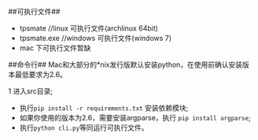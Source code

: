 ##可执行文件##

* tpsmate //linux 可执行文件(archlinux 64bit)
* tpsmate.exe //windows 可执行文件(windows 7)
* mac 下可执行文件暂缺

##命令行##
Mac和大部分的*nix发行版默认安装python，在使用前确认安装版本最低要求为2.6。

1 进入src目录;
* 执行```pip install -r requirements.txt``` 安装依赖模块;
* 如果你使用的版本为2.6，需要安装argparse，执行 ```pip install argparse```;
* 执行```python cli.py```等同运行可执行文件。
